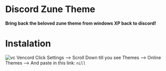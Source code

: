 # Discord Zune Theme
**Bring back the beloved zune theme from windows XP back to discord!**

# Instalation

![vc](https://vencord.dev/assets/logo-nav-oneko-padding.png) Vencord Click Settings --> Scroll Down till you see Themes --> Online Themes --> And paste in this link: ``nill``
